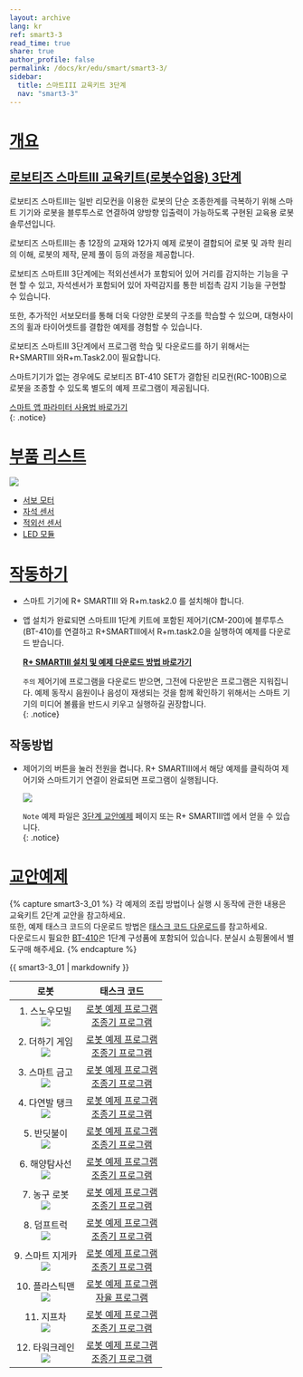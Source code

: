 ```yaml
---
layout: archive
lang: kr
ref: smart3-3
read_time: true
share: true
author_profile: false
permalink: /docs/kr/edu/smart/smart3-3/
sidebar:
  title: 스마트III 교육키트 3단계
  nav: "smart3-3"
---
```


# [개요](#개요)

## [로보티즈 스마트III 교육키트(로봇수업용) 3단계](#로보티즈-스마트iii-교육키트로봇수업용-3단계)

로보티즈 스마트III는 일반 리모컨을 이용한 로봇의 단순 조종한계를 극복하기 위해 스마트 기기와 로봇을 블루투스로 연결하여 양방향 입출력이 가능하도록 구현된 교육용 로봇 솔루션입니다.

로보티즈 스마트III는 총 12장의 교재와 12가지 예제 로봇이 결합되어 로봇 및 과학 원리의 이해, 로봇의 제작, 문제 풀이 등의 과정을 제공합니다.

로보티즈 스마트III 3단계에는 적외선센서가 포함되어 있어 거리를 감지하는 기능을 구현 할 수 있고, 자석센서가 포함되어 있어 자력감지를 통한 비접촉 감지 기능을 구현할 수 있습니다.

또한, 추가적인 서보모터를 통해 더욱 다양한 로봇의 구조를 학습할 수 있으며, 대형사이즈의 휠과 타이어셋트를 결합한 예제를 경험할 수 있습니다.

로보티즈 스마트III 3단계에서 프로그램 학습 및 다운로드를 하기 위해서는 R+SMARTIII 와R+m.Task2.0이 필요합니다.

스마트기기가 없는 경우에도 로보티즈 BT-410 SET가 결합된 리모컨(RC-100B)으로 로봇을 조종할 수 있도록 별도의 예제 프로그램이 제공됩니다.

[스마트 앱 파라미터 사용법 바로가기]  
{: .notice}


# [부품 리스트](#부품-리스트)

![](/assets/images/edu/smart/smart3-3_e-manual.jpg)

- [서보 모터]
- [자석 센서]
- [적외선 센서]
- [LED 모듈]

# [작동하기](#작동하기)

- 스마트 기기에 R+ SMARTIII 와 R+m.task2.0 를 설치해야 합니다.

- 앱 설치가 완료되면 스마트III 1단계 키트에 포함된 제어기(CM-200)에 블루투스(BT-410)를 연결하고 R+SMARTIII에서 R+m.task2.0을 실행하여 예제를 다운로드 받습니다.

  **[R+ SMARTIII 설치 및 예제 다운로드 방법 바로가기]**

  `주의` 제어기에 프로그램을 다운로드 받으면, 그전에 다운받은 프로그램은 지워집니다. 예제 동작시 음원이나 음성이 재생되는 것을 함께 확인하기 위해서는 스마트 기기의 미디어 볼륨을 반드시 키우고 실행하길 권장합니다.  
  {: .notice}

## 작동방법

- 제어기의 버튼을 눌러 전원을 켭니다. R+ SMARTIII에서 해당 예제를 클릭하여 제어기와 스마트기기 연결이 완료되면 프로그램이 실행됩니다.

  ![](/assets/images/edu/smart/cm_200_7.jpg)

  `Note` 예제 파일은 [3단계 교안예제] 페이지 또는 R+ SMARTIII앱 에서 얻을 수 있습니다.  
  {: .notice}

# [교안예제](#교안예제)

{% capture smart3-3_01 %}
각 예제의 조립 방법이나 실행 시 동작에 관한 내용은 교육키트 2단계 교안을 참고하세요.  
또한, 예제 태스크 코드의 다운로드 방법은 [태스크 코드 다운로드]를 참고하세요.  
다운로드시 필요한 [BT-410]은 1단계 구성품에 포함되어 있습니다. 분실시 쇼핑몰에서 별도구매 해주세요.
{% endcapture %}

<div class="notice">{{ smart3-3_01 | markdownify }}</div>


|로봇|태스크 코드|
| :---: | :-----: |
|1. 스노우모빌<br />![](/assets/images/edu/smart/200_1lifesaving_car.png)|[로봇 예제 프로그램][01_smart3_L3_Snow_Mobile_kr.tskx]<br />[조종기 프로그램][03_smart3_L3_Snow_Mobile_RC_kr.tskx]|
|2. 더하기 게임<br />![](/assets/images/edu/smart/200_2counter.png)|[로봇 예제 프로그램][01_smart3_L3_Add_Game_kr.tskx]<br />[조종기 프로그램][03_smart3_L3_Add_Game_RC_kr.tskx]|
|3. 스마트 금고<br />![](/assets/images/edu/smart/200_3robot_safe.png)|[로봇 예제 프로그램][01_smart3_L3_Strong_Box_kr.tskx]<br />[조종기 프로그램][03_smart3_L3_Strong_Box_RC_kr.tskx]|
|4. 다연발 탱크<br />![](/assets/images/edu/smart/200_4cannon.png)|[로봇 예제 프로그램][01_smart3_L3_Multiple_Roket_Tank_kr.tskx]<br />[조종기 프로그램][03_smart3_L3_Multiple_Roket_Tank_RC_kr.tskx]|
|5. 반딧불이<br />![](/assets/images/edu/smart/200_5firefly.png)|[로봇 예제 프로그램][01_smart3_L3_Firefly_kr.tskx]<br />[조종기 프로그램][3_smart3_L3_Firefly_RC_kr.tskx]|
|6. 해양탐사선<br />![](/assets/images/edu/smart/200_6submarine.png)|[로봇 예제 프로그램][01_smart3_L3_Research_Vessel_kr.tskx]<br />[조종기 프로그램][03_smart3_L3_Research_Vessel_RC_kr.tskx]|
|7. 농구 로봇<br />![](/assets/images/edu/smart/200_7basketball.png)|[로봇 예제 프로그램][01_smart3_L3_Basketball_Bot_kr.tskx]<br />[조종기 프로그램][03_smart3_L3_Basketball_Bot_RC_kr.tskx]|
|8. 덤프트럭<br />![](/assets/images/edu/smart/200_8ump_truck.png)|[로봇 예제 프로그램][01_smart3_L3_Dump_Truck_kr.tskx]<br />[조종기 프로그램][03_smart3_L3_Dump_Truck_RC_kr.tskx]|
|9. 스마트 지게카<br />![](/assets/images/edu/smart/200_9forklift.png)|[로봇 예제 프로그램][01_smart3_L3_Forklift_kr.tskx]<br />[조종기 프로그램][03_smart3_L3_Forklift_RC_kr.tskx]|
|10. 플라스틱맨<br />![](/assets/images/edu/smart/200_10wolverine.png)|[로봇 예제 프로그램][01_smart3_L3_Plastic_Man_kr.tskx]<br />[자율 프로그램][03_smart3_L3_Plastic_Man_AI_kr.tskx]|
|11. 지프차<br />![](/assets/images/edu/smart/200_11jeep.png)|[로봇 예제 프로그램][01_smart3_L3_Jeep_Car_kr.tskx]<br />[조종기 프로그램][03_smart3_L3_Jeep_Car_RC_kr.tskx]|
|12. 타워크레인<br />![](/assets/images/edu/smart/200_12crane.png)|[로봇 예제 프로그램][01_smart3_L3_Tower_Crane_kr.tskx]<br />[조종기 프로그램][03_smart3_L3_Tower_Crane_RC_kr.tskx]|


[스마트 앱 파라미터 사용법 바로가기]: /docs/kr/software/rplus1/task/task_misc/#스마트앱-파라미터
[서보 모터]: /docs/kr/parts/motor/servo_motor/
[자석 센서]: /docs/kr/parts/sensor/mgss-10/
[적외선 센서]: /docs/kr/parts/sensor/irss-10/
[LED 모듈]: /docs/kr/parts/display/lm-10/
[R+ SMARTIII 설치 및 예제 다운로드 방법 바로가기]: /docs/kr/software/mobile_app/rplussmart/#r-smart-다운로드설치
[3단계 교안예제]: #교안예제
[태스크 코드 다운로드]: /docs/kr/faq/download_task_code/
[BT-410]: /docs/kr/parts/communication/bt-410/
[01_smart3_L3_Snow_Mobile_kr.tskx]: http://support.robotis.com/ko/baggage_files/smart3/01_smart3_l2_dribble_bot_kr.tskx
[03_smart3_L3_Snow_Mobile_RC_kr.tskx]: http://support.robotis.com/ko/baggage_files/smart3/03_smart3_l2_dribble_bot_rc_kr.tskx
[01_smart3_L3_Add_Game_kr.tskx]: http://support.robotis.com/ko/baggage_files/smart3/01_smart3_l3_add_game_kr.tskx
[03_smart3_L3_Add_Game_RC_kr.tskx]: http://support.robotis.com/ko/baggage_files/smart3/03_smart3_l3_add_game_rc_kr.tskx
[01_smart3_L3_Strong_Box_kr.tskx]: http://support.robotis.com/ko/baggage_files/smart3/01_smart3_l3_strong_box_kr.tskx
[03_smart3_L3_Strong_Box_RC_kr.tskx]: http://support.robotis.com/ko/baggage_files/smart3/03_smart3_l3_strong_box_rc_kr.tskx
[01_smart3_L3_Multiple_Roket_Tank_kr.tskx]: http://support.robotis.com/ko/baggage_files/smart3/01_smart3_l3_multiple_roket_tank_kr.tskx
[03_smart3_L3_Multiple_Roket_Tank_RC_kr.tskx]: http://support.robotis.com/ko/baggage_files/smart3/03_smart3_l3_multiple_roket_tank_rc_kr.tskx
[01_smart3_L3_Firefly_kr.tskx]: http://support.robotis.com/ko/baggage_files/smart3/01_smart3_l3_firefly_kr.tskx
[3_smart3_L3_Firefly_RC_kr.tskx]: http://support.robotis.com/ko/baggage_files/smart3/03_smart3_l3_firefly_rc_kr.tskx
[01_smart3_L3_Research_Vessel_kr.tskx]: http://support.robotis.com/ko/baggage_files/smart3/01_smart3_l3_research_vessel_kr.tskx
[03_smart3_L3_Research_Vessel_RC_kr.tskx]: http://support.robotis.com/ko/baggage_files/smart3/03_smart3_l3_research_vessel_rc_kr.tskx
[01_smart3_L3_Basketball_Bot_kr.tskx]: http://support.robotis.com/ko/baggage_files/smart3/01_smart3_l3_basketball_bot_kr.tskx
[03_smart3_L3_Basketball_Bot_RC_kr.tskx]: http://support.robotis.com/ko/baggage_files/smart3/03_smart3_l3_basketball_bot_rc_kr.tskx
[01_smart3_L3_Dump_Truck_kr.tskx]: http://support.robotis.com/ko/baggage_files/smart3/01_smart3_l3_dump_truck_kr.tskx
[03_smart3_L3_Dump_Truck_RC_kr.tskx]: http://support.robotis.com/ko/baggage_files/smart3/03_smart3_l3_dump_truck_rc_kr.tskx
[01_smart3_L3_Forklift_kr.tskx]: http://support.robotis.com/ko/baggage_files/smart3/01_smart3_l3_forklift_kr.tskx
[03_smart3_L3_Forklift_RC_kr.tskx]: http://support.robotis.com/ko/baggage_files/smart3/03_smart3_l3_forklift_rc_kr.tskx
[01_smart3_L3_Plastic_Man_kr.tskx]: http://support.robotis.com/ko/baggage_files/smart3/01_smart3_l3_plastic_man_kr.tskx
[03_smart3_L3_Plastic_Man_AI_kr.tskx]: http://support.robotis.com/ko/baggage_files/smart3/03_smart3_l3_plastic_man_ai_kr.tskx
[01_smart3_L3_Jeep_Car_kr.tskx]: http://support.robotis.com/ko/baggage_files/smart3/01_smart3_l3_jeep_car_kr.tskx
[03_smart3_L3_Jeep_Car_RC_kr.tskx]: http://support.robotis.com/ko/baggage_files/smart3/03_smart3_l3_jeep_car_rc_kr.tskx
[01_smart3_L3_Tower_Crane_kr.tskx]: http://support.robotis.com/ko/baggage_files/smart3/01_smart3_l3_tower_crane_kr.tskx
[03_smart3_L3_Tower_Crane_RC_kr.tskx]: http://support.robotis.com/ko/baggage_files/smart3/03_smart3_l3_tower_crane_rc_kr.tskx
